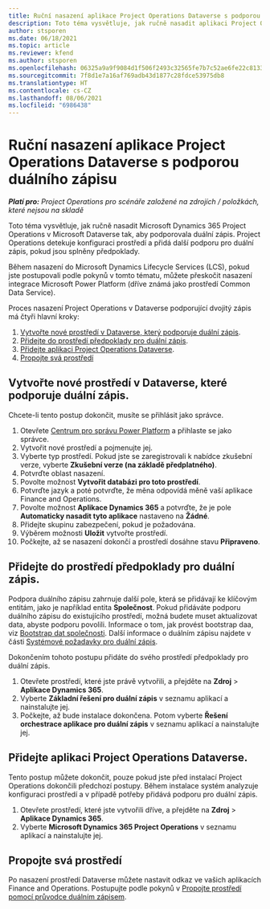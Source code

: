 ```yaml
---
title: Ruční nasazení aplikace Project Operations Dataverse s podporou duálního zápisu
description: Toto téma vysvětluje, jak ručně nasadit aplikaci Project Operations Dataverse tak, aby podporovala duální zápis.
author: stsporen
ms.date: 06/18/2021
ms.topic: article
ms.reviewer: kfend
ms.author: stsporen
ms.openlocfilehash: 06325a9a9f9084d1f506f2493c32565fe7b7c52ae6fe22c81339b9c1d632e688
ms.sourcegitcommit: 7f8d1e7a16af769adb43d1877c28fdce53975db8
ms.translationtype: HT
ms.contentlocale: cs-CZ
ms.lasthandoff: 08/06/2021
ms.locfileid: "6986438"
---
```

# <a name="manually-deploy-the-project-operations-dataverse-app-with-dual-write-support"></a>Ruční nasazení aplikace Project Operations Dataverse s podporou duálního zápisu

_**Platí pro:** Project Operations pro scénáře založené na zdrojích / položkách, které nejsou na skladě_

Toto téma vysvětluje, jak ručně nasadit Microsoft Dynamics 365 Project Operations v Microsoft Dataverse tak, aby podporovala duální zápis. Project Operations detekuje konfiguraci prostředí a přidá další podporu pro duální zápis, pokud jsou splněny předpoklady.

Během nasazení do Microsoft Dynamics Lifecycle Services (LCS), pokud jste postupovali podle pokynů v tomto tématu, můžete přeskočit nasazení integrace Microsoft Power Platform (dříve známá jako prostředí Common Data Service).

Proces nasazení Project Operations v Dataverse podporující dvojitý zápis má čtyři hlavní kroky:

1. [Vytvořte nové prostředí v Dataverse, který podporuje duální zápis](#create).
2. [Přidejte do prostředí předpoklady pro duální zápis](#prerequisites).
3. [Přidejte aplikaci Project Operations Dataverse](#dataverse).
4. [Propojte svá prostředí](#link)

## <a name="create-a-new-environment-in-dataverse-that-supports-dual-write"></a><a name="create"></a>Vytvořte nové prostředí v Dataverse, které podporuje duální zápis.

Chcete-li tento postup dokončit, musíte se přihlásit jako správce.

1. Otevřete [Centrum pro správu Power Platform](https://admin.powerplatform.com) a přihlaste se jako správce.
2. Vytvořit nové prostředí a pojmenujte jej.
3. Vyberte typ prostředí. Pokud jste se zaregistrovali k nabídce zkušební verze, vyberte **Zkušební verze (na základě předplatného)**.
4. Potvrďte oblast nasazení.
5. Povolte možnost **Vytvořit databázi pro toto prostředí**. 
6. Potvrďte jazyk a poté potvrďte, že měna odpovídá měně vaší aplikace Finance and Operations.
7. Povolte možnost **Aplikace Dynamics 365** a potvrďte, že je pole **Automaticky nasadit tyto aplikace** nastaveno na **Žádné**.
8. Přidejte skupinu zabezpečení, pokud je požadována.
9. Výběrem možnosti **Uložit** vytvořte prostředí.
10. Počkejte, až se nasazení dokončí a prostředí dosáhne stavu **Připraveno**.

## <a name="add-dual-write-prerequisites-to-the-environment"></a><a name="prerequisites"></a>Přidejte do prostředí předpoklady pro duální zápis.

Podpora duálního zápisu zahrnuje další pole, která se přidávají ke klíčovým entitám, jako je například entita **Společnost**. Pokud přidáváte podporu duálního zápisu do existujícího prostředí, možná budete muset aktualizovat data, abyste podporu povolili. Informace o tom, jak provést bootstrap daa, viz [Bootstrap dat společnosti](/dynamics365/fin-ops-core/dev-itpro/data-entities/dual-write/bootstrap-company-data). Další informace o duálním zápisu najdete v části [Systémové požadavky pro duální zápis](/dynamics365/fin-ops-core/dev-itpro/data-entities/dual-write/dual-write-system-req).

Dokončením tohoto postupu přidáte do svého prostředí předpoklady pro duální zápis.

1. Otevřete prostředí, které jste právě vytvořili, a přejděte na **Zdroj** \> **Aplikace Dynamics 365**.
2. Vyberte **Základní řešení pro duální zápis** v seznamu aplikací a nainstalujte jej.
3. Počkejte, až bude instalace dokončena. Potom vyberte **Řešení orchestrace aplikace pro duální zápis** v seznamu aplikací a nainstalujte jej.

## <a name="add-the-project-operations-dataverse-app"></a><a name="dataverse"></a>Přidejte aplikaci Project Operations Dataverse.

Tento postup můžete dokončit, pouze pokud jste před instalací Project Operations dokončili předchozí postupy. Během instalace systém analyzuje konfiguraci prostředí a v případě potřeby přidává podporu pro duální zápis.

1. Otevřete prostředí, které jste vytvořili dříve, a přejděte na **Zdroj** \> **Aplikace Dynamics 365**.
2. Vyberte **Microsoft Dynamics 365 Project Operations** v seznamu aplikací a nainstalujte jej.

## <a name="link-your-environments"></a><a name="link"></a>Propojte svá prostředí

Po nasazení prostředí Dataverse můžete nastavit odkaz ve vašich aplikacích Finance and Operations. Postupujte podle pokynů v [Propojte prostředí pomocí průvodce duálním zápisem](/dynamics365/fin-ops-core/dev-itpro/data-entities/dual-write/link-your-environment).

